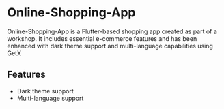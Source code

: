 # Online-Shopping-App

Online-Shopping-App is a Flutter-based shopping app created as part of a workshop. It includes essential e-commerce features and has been enhanced with dark theme support and multi-language capabilities using GetX



## Features

- Dark theme support
- Multi-language support



 
